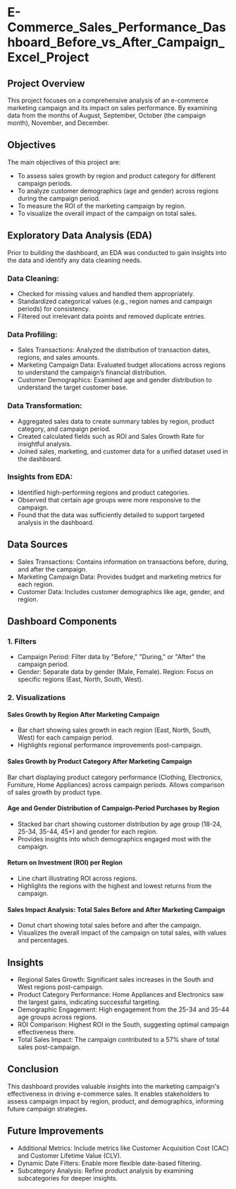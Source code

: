 # E-Commerce_Sales_Performance_Dashboard_Before_vs_After_Campaign_Excel_Project

## Project Overview
This project focuses on a comprehensive analysis of an e-commerce marketing campaign and its impact on sales performance. By examining data from the months of August, September, October (the campaign month), November, and December.

## Objectives
The main objectives of this project are:
- To assess sales growth by region and product category for different campaign periods.
- To analyze customer demographics (age and gender) across regions during the campaign period.
- To measure the ROI of the marketing campaign by region.
- To visualize the overall impact of the campaign on total sales.

## Exploratory Data Analysis (EDA)
Prior to building the dashboard, an EDA was conducted to gain insights into the data and identify any data cleaning needs.

### Data Cleaning:
- Checked for missing values and handled them appropriately.
- Standardized categorical values (e.g., region names and campaign periods) for consistency.
- Filtered out irrelevant data points and removed duplicate entries.

### Data Profiling:
- Sales Transactions: Analyzed the distribution of transaction dates, regions, and sales amounts.
- Marketing Campaign Data: Evaluated budget allocations across regions to understand the campaign’s financial distribution.
- Customer Demographics: Examined age and gender distribution to understand the target customer base.

### Data Transformation:
- Aggregated sales data to create summary tables by region, product category, and campaign period.
- Created calculated fields such as ROI and Sales Growth Rate for insightful analysis.
- Joined sales, marketing, and customer data for a unified dataset used in the dashboard.

### Insights from EDA:
- Identified high-performing regions and product categories.
- Observed that certain age groups were more responsive to the campaign.
- Found that the data was sufficiently detailed to support targeted analysis in the dashboard.

## Data Sources
- Sales Transactions: Contains information on transactions before, during, and after the campaign.
- Marketing Campaign Data: Provides budget and marketing metrics for each region.
- Customer Data: Includes customer demographics like age, gender, and region.

## Dashboard Components
### 1. Filters
- Campaign Period: Filter data by "Before," "During," or "After" the campaign period.
- Gender: Separate data by gender (Male, Female).
Region: Focus on specific regions (East, North, South, West).

### 2. Visualizations
#### Sales Growth by Region After Marketing Campaign
- Bar chart showing sales growth in each region (East, North, South, West) for each campaign period.
- Highlights regional performance improvements post-campaign.

#### Sales Growth by Product Category After Marketing Campaign
Bar chart displaying product category performance (Clothing, Electronics, Furniture, Home Appliances) across campaign periods.
Allows comparison of sales growth by product type.

#### Age and Gender Distribution of Campaign-Period Purchases by Region
- Stacked bar chart showing customer distribution by age group (18-24, 25-34, 35-44, 45+) and gender for each region.
- Provides insights into which demographics engaged most with the campaign.

#### Return on Investment (ROI) per Region
- Line chart illustrating ROI across regions.
- Highlights the regions with the highest and lowest returns from the campaign.

#### Sales Impact Analysis: Total Sales Before and After Marketing Campaign
- Donut chart showing total sales before and after the campaign.
- Visualizes the overall impact of the campaign on total sales, with values and percentages.

## Insights
- Regional Sales Growth: Significant sales increases in the South and West regions post-campaign.
- Product Category Performance: Home Appliances and Electronics saw the largest gains, indicating successful targeting.
- Demographic Engagement: High engagement from the 25-34 and 35-44 age groups across regions.
- ROI Comparison: Highest ROI in the South, suggesting optimal campaign effectiveness there.
- Total Sales Impact: The campaign contributed to a 57% share of total sales post-campaign.

## Conclusion
This dashboard provides valuable insights into the marketing campaign's effectiveness in driving e-commerce sales. It enables stakeholders to assess campaign impact by region, product, and demographics, informing future campaign strategies.

## Future Improvements
- Additional Metrics: Include metrics like Customer Acquisition Cost (CAC) and Customer Lifetime Value (CLV).
- Dynamic Date Filters: Enable more flexible date-based filtering.
- Subcategory Analysis: Refine product analysis by examining subcategories for deeper insights.
